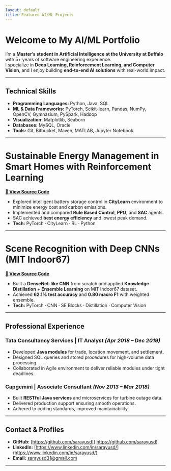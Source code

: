 ```yaml
---
layout: default
title: Featured AI/ML Projects
---
```


#  Welcome to My AI/ML Portfolio

I’m a **Master’s student in Artificial Intelligence at the University at Buffalo** with 5+ years of software engineering experience.  
I specialize in **Deep Learning, Reinforcement Learning, and Computer Vision**, and I enjoy building **end-to-end AI solutions** with real-world impact.

---

## Technical Skills

- **Programming Languages:** Python, Java, SQL  
- **ML & Data Frameworks:** PyTorch, Scikit-learn, Pandas, NumPy, OpenCV, Gymnasium, PySpark, Hadoop  
- **Visualization:** Matplotlib, Seaborn  
- **Databases:** MySQL, Oracle  
- **Tools:** Git, Bitbucket, Maven, MATLAB, Jupyter Notebook

---

# Sustainable Energy Management in Smart Homes with Reinforcement Learning
**[🔗 View Source Code](https:/sarayusd/github.com/YourUsername/Sustainable-Energy-Management-with-Reinforcement-Learning)**

- Explored intelligent battery storage control in **CityLearn** environment to minimize energy cost and carbon emissions.  
- Implemented and compared **Rule Based Control**, **PPO**, and **SAC** agents.  
- SAC achieved **best energy efficiency** and lowest peak demand.  
- **Tech:** PyTorch · CityLearn · RL · Python

---

# Scene Recognition with Deep CNNs (MIT Indoor67)
**[🔗 View Source Code](https:/sarayusd/github.com/YourUsername/Scene-Recognition-with-Deep-CNNs)**

- Built a **DenseNet-like CNN** from scratch and applied **Knowledge Distillation** + **Ensemble Learning** on MIT Indoor67 dataset.  
- Achieved **62.1% test accuracy** and **0.80 macro F1** with weighted ensemble.  
- **Tech:** PyTorch · CNN · SE Blocks · Distillation · Computer Vision


---

##  Professional Experience

### Tata Consultancy Services | IT Analyst *(Apr 2018 – Dec 2019)*  
- Developed **Java modules** for trade, location movement, and settlement.  
- Designed SQL queries and stored procedures for high-volume data processing.  
- Collaborated in Agile environment to deliver reliable modules under tight deadlines.

### Capgemini | Associate Consultant *(Nov 2013 – Mar 2018)*  
- Built **RESTful Java services** and microservices for turbine outage data.  
- Delivered production support ensuring smooth operations.  
- Adhered to coding standards, improved maintainability.

---

##  Contact & Profiles

- **GitHub:** [https://github.com/sarayusd]( https://github.com/sarayusd)  
- **LinkedIn:** [https://www.linkedin.com/in/sarayusd/](https://www.linkedin.com/in/sarayusd/)  
- **Email:** sarayusd31@gmail.com  

---

